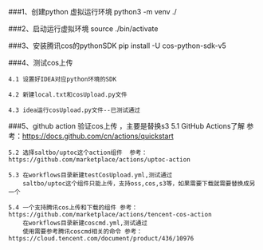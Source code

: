 
###1、创建python 虚拟运行环境
python3 -m venv ./

###2、启动运行虚拟环境
source ./bin/activate

###3、安装腾讯cos的pythonSDK
pip install -U cos-python-sdk-v5

###4、测试cos上传

    4.1 设置好IDEA对应python环境的SDK

    4.2 新建local.txt和cosUpload.py文件

    4.3 idea运行cosUpload.py文件--已测试通过

###5、github action 验证cos上传 ，主要是替换s3
    5.1 GitHub Actions了解  参考：https://docs.github.com/cn/actions/quickstart
    
    5.2 选择saltbo/uptoc这个action组件  参考：https://github.com/marketplace/actions/uptoc-action

    5.3 在workflows目录新建testCosUpload.yml,测试通过
        saltbo/uptoc这个组件只能上传，支持oss,cos,s3等，如果需要下载就需要替换成另一个

    5.4 一个支持腾讯cos上传和下载的组件 参考：https://github.com/marketplace/actions/tencent-cos-action
        在workflows目录新建coscmd.yml,测试通过
        使用需要参考腾讯coscmd相关的命令 参考：https://cloud.tencent.com/document/product/436/10976

    

